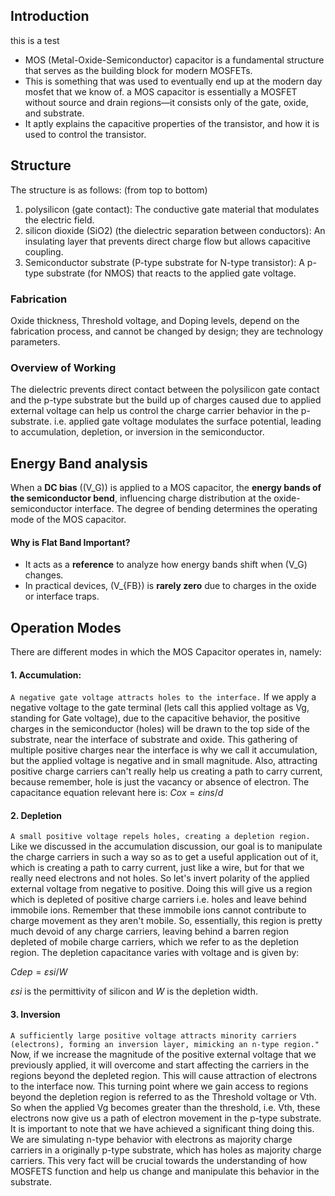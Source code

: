 ## Introduction 
this is a test
- MOS (Metal-Oxide-Semiconductor) capacitor is a fundamental structure that serves as the building block for modern MOSFETs.
- This is something that was used to eventually end up at the modern day mosfet that we know of. a MOS capacitor is essentially a MOSFET without source and drain regions—it consists only of the gate, oxide, and substrate.
- It aptly explains the capacitive properties of the transistor, and how it is used to control the transistor.

## Structure
The structure is as follows: (from top to bottom)
1. polysilicon (gate contact): The conductive gate material that modulates the electric field.
2. silicon dioxide (SiO2) (the dielectric separation between conductors): An insulating layer that prevents direct charge flow but allows capacitive coupling.
3. Semiconductor substrate (P-type substrate for N-type transistor): A p-type substrate (for NMOS) that reacts to the applied gate voltage.
### Fabrication
Oxide thickness, Threshold voltage, and Doping levels, depend on the fabrication process, and cannot be changed by design; they are technology parameters.

### Overview of Working
The dielectric prevents direct contact between the polysilicon gate contact and the p-type substrate but the build up of charges caused due to applied external voltage can help us control the charge carrier behavior in the p-substrate. i.e. applied gate voltage modulates the surface potential, leading to accumulation, depletion, or inversion in the semiconductor.
## Energy Band analysis

When a **DC bias** (\(V_G\)) is applied to a MOS capacitor, the **energy bands of the semiconductor bend**, influencing charge distribution at the oxide-semiconductor interface. The degree of bending determines the operating mode of the MOS capacitor.
#### Why is Flat Band Important?
- It acts as a **reference** to analyze how energy bands shift when \(V_G\) changes.
- In practical devices, \(V_{FB}\) is **rarely zero** due to charges in the oxide or interface traps.

## Operation Modes
There are different modes in which the MOS Capacitor operates in, namely:
#### 1. Accumulation: 
 `A negative gate voltage attracts holes to the interface.` 
If we apply a negative voltage to the gate terminal (lets call this applied voltage as Vg, standing for Gate voltage), due to the capacitive behavior, the positive charges in the semiconductor (holes) will be drawn to the top side of the substrate, near the interface of substrate and oxide. This gathering of multiple positive charges near the interface is why we call it accumulation, but the applied voltage is negative and in small magnitude. Also, attracting positive charge carriers can't really help us creating a path to carry current, because remember, hole is just the vacancy or absence of electron. The capacitance equation relevant here is:
$C ox = εins/d$
#### 2. Depletion
`A small positive voltage repels holes, creating a depletion region.`
Like we discussed in the accumulation discussion, our goal is to manipulate the charge carriers in such a way so as to get a useful application out of it, which is creating a path to carry current, just like a wire, but for that we really need electrons and not holes. So let's invert polarity of the applied external voltage from negative to positive. Doing this will give us a region which is depleted of positive charge carriers i.e. holes and leave behind immobile ions. Remember that these immobile ions cannot contribute to charge movement as they aren't mobile. So, essentially, this region is pretty much devoid of any charge carriers, leaving behind a barren region depleted of mobile charge carriers, which we refer to as the depletion region.
The depletion capacitance varies with voltage and is given by: 

$C dep​ = ε si​ / W$

 $ε si​$ is the permittivity of silicon and $W$ is the depletion width.

#### 3. Inversion
`A sufficiently large positive voltage attracts minority carriers (electrons), forming an inversion layer, mimicking an n-type region."`
Now, if we increase the magnitude of the positive external voltage that we previously applied, it will overcome and start affecting the carriers in the regions beyond the depleted region. This will cause attraction of electrons to the interface now. This turning point where we gain access to regions beyond the depletion region is referred to as the Threshold voltage or Vth. So when the applied Vg becomes greater than the threshold, i.e. Vth, these electrons now give us a path of electron movement in the p-type substrate. It is important to note that we have achieved a significant thing doing this. We are simulating n-type behavior with electrons as majority charge carriers in a originally p-type substrate, which has holes as majority charge carriers. This very fact will be crucial towards the understanding of how MOSFETS function and help us change and manipulate this behavior in the substrate.
